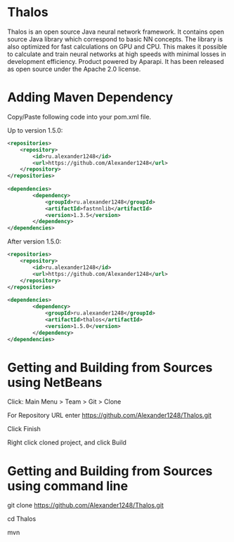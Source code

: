 Thalos
======
Thalos is an open source Java neural network framework.
It contains open source Java library which correspond to basic NN concepts. The library is also optimized for fast calculations on GPU and CPU. This makes it possible to calculate and train neural networks at high speeds with minimal losses in development efficiency.
Product powered by Aparapi.
It has been released as open source under the Apache 2.0 license.

Adding Maven Dependency
======

Copy/Paste following code into your pom.xml file.

Up to version 1.5.0:

```xml
<repositories>
    <repository>
        <id>ru.alexander1248</id>
        <url>https://github.com/Alexander1248</url>
    </repository>
</repositories>
    
<dependencies>
        <dependency>
            <groupId>ru.alexander1248</groupId>
            <artifactId>fastnnlib</artifactId>
            <version>1.3.5</version>
        </dependency>
</dependencies>
```

After version 1.5.0:

```xml
<repositories>
    <repository>
        <id>ru.alexander1248</id>
        <url>https://github.com/Alexander1248</url>
    </repository>
</repositories>
    
<dependencies>
        <dependency>
            <groupId>ru.alexander1248</groupId>
            <artifactId>thalos</artifactId>
            <version>1.5.0</version>
        </dependency>
</dependencies>
```

Getting and Building from Sources using NetBeans
======

Click: Main Menu > Team > Git > Clone

For Repository URL enter https://github.com/Alexander1248/Thalos.git

Click Finish

Right click cloned project, and click Build

Getting and Building from Sources using command line
======

git clone https://github.com/Alexander1248/Thalos.git

cd Thalos

mvn
